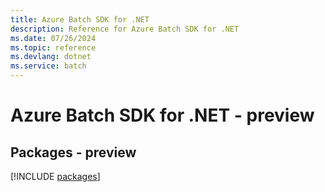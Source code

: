 ```yaml
---
title: Azure Batch SDK for .NET
description: Reference for Azure Batch SDK for .NET
ms.date: 07/26/2024
ms.topic: reference
ms.devlang: dotnet
ms.service: batch
---
```

# Azure Batch SDK for .NET - preview
## Packages - preview
[!INCLUDE [packages](batch-index.md)]